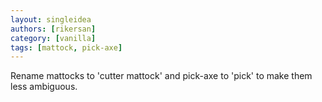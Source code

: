 ```yaml
---
layout: singleidea
authors: [rikersan]
category: [vanilla]
tags: [mattock, pick-axe]
---
```

Rename mattocks to 'cutter mattock' and pick-axe to 'pick' to make them less ambiguous.
